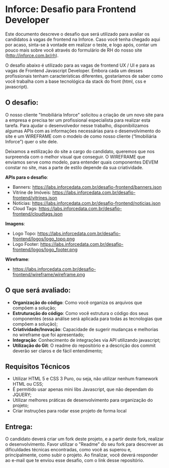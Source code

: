 # Inforce: Desafio para Frontend Developer
Este documento descreve o desafio que será utilizado para avaliar os candidatos à vagas de frontend na Inforce. Caso você tenha chegado aqui por acaso, sinta-se à vontade em realizar o teste, e logo após, contar um pouco mais sobre você através do formulário de RH do nosso site (http://inforce.com.br/rh). 

O desafio abaixo é utilizado para as vagas de frontend  UX / UI e para as vagas de Frontend Javascript Developer. Embora cada um desses profissionais tenham características diferentes, gostaríamos de saber como você trabalha com a base tecnológica da stack do front (html, css e javascript).

## O desafio:
O nosso cliente "Imobiliária Inforce" solicitou a criação de um novo site para a empresa e precisa ter um profissional especialista para realizar esta tarefa. Para ajudar o desenvolvedor nesse trabalho, disponibilizamos algumas APIs com as informações necessárias para o desenvolvimento do site e um WIREFRAME com o modelo de como nosso cliente (“Imobiliária Inforce”) quer o site dele.

Deixamos a estilização do site a cargo do candidato, queremos que nos surpreenda com o melhor visual que conseguir. O WIREFRAME que enviamos serve como modelo, para entender quais componentes DEVEM constar no site, mas a parte de estilo depende da sua criatividade.

**APIs para o desafio**: 

- Banners: https://labs.inforcedata.com.br/desafio-frontend/banners.json
- Vitrine de Imóveis: https://labs.inforcedata.com.br/desafio-frontend/vitrines.json
- Notícias: https://labs.inforcedata.com.br/desafio-frontend/noticias.json
- Cloud Tags: https://labs.inforcedata.com.br/desafio-frontend/cloudtags.json

**Imagens**: 
	
- Logo Topo: https://labs.inforcedata.com.br/desafio-frontend/logos/logo_topo.png
- Logo Footer: https://labs.inforcedata.com.br/desafio-frontend/logos/logo_footer.png

**Wireframe**: 

- https://labs.inforcedata.com.br/desafio-frontend/wireframe/wireframe.png

## O que será avaliado:

- **Organização do código**: Como você organiza os arquivos que compõem a solução;
- **Estruturação do código**: Como você estrutura o código dos seus componentes (essa análise será aplicada para todas as tecnologias que compõem a solução); 
- **Criatividade/Inovação**: Capacidade de sugerir mudanças e melhorias no wireframe que foi apresentado;
- **Integração**: Conhecimento de integrações via API utilizando javascript;
- **Utilização do Git**: O readme do repositório e a descrição dos commit deverão ser claros e de fácil entendimento;

## Requisitos Técnicos
- Utilizar HTML 5 e CSS 3 Puro, ou seja, não utilizar nenhum framework HTML ou CSS;
- É permitido usar apenas mini libs Javascript, que não dependam do JQUERY; 
- Utilizar melhores práticas de desenvolvimento para organização do projeto;
- Criar instruções para rodar esse projeto de forma local

## Entrega:
O candidato deverá criar um fork deste projeto, e a partir deste fork, realizar o desenvolvimento. Favor utilizar o "Readme" do seu fork para descrever as dificuldades técnicas encontradas, como você as superou e, principalmente, como subir o projeto. Ao finalizar, você deverá responder ao e-mail que te enviou esse desafio, com o link desse repositório. 

